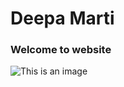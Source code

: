 # Deepa Marti
### Welcome to website

![This is an image](https://myoctocat.com/assets/images/base-octocat.svg)
